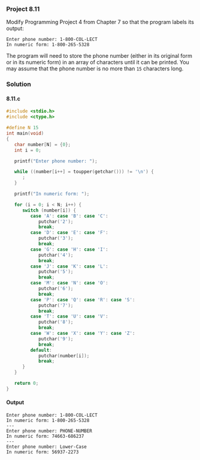 ### Project 8.11
Modify Programming Project 4 from Chapter 7 so that the program labels its output:
```
Enter phone number: 1-800-COL-LECT
In numeric form: 1-800-265-5328
```
The program will need to store the phone number (either in its original form or in its numeric form) in an array of characters until it can be printed. You may assume that the phone number is no more than `15` characters long.
### Solution
#### 8.11.c
```c
#include <stdio.h>
#include <ctype.h>

#define N 15
int main(void)
{
   char number[N] = {0};
   int i = 0;

   printf("Enter phone number: ");

   while ((number[i++] = toupper(getchar())) != '\n') {
      ;
   }

   printf("In numeric form: ");

   for (i = 0; i < N; i++) {
      switch (number[i]) {
         case 'A': case 'B': case 'C':
            putchar('2');
            break;
         case 'D': case 'E': case 'F':
            putchar('3');
            break;
         case 'G': case 'H': case 'I':
            putchar('4');
            break;
         case 'J': case 'K': case 'L':
            putchar('5');
            break;
         case 'M': case 'N': case 'O':
            putchar('6');
            break;
         case 'P': case 'Q': case 'R': case 'S':
            putchar('7');
            break;
         case 'T': case 'U': case 'V':
            putchar('8');
            break;
         case 'W': case 'X': case 'Y': case 'Z':
            putchar('9');
            break;
         default:
            putchar(number[i]);
            break;
      }
   }

   return 0;
}
```
#### Output
```
Enter phone number: 1-800-COL-LECT
In numeric form: 1-800-265-5328
---
Enter phone number: PHONE-NUMBER
In numeric form: 74663-686237
---
Enter phone number: Lower-Case
In numeric form: 56937-2273
```

